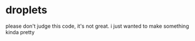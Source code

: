 droplets
========

please don't judge this code, it's not great. i just wanted to make something kinda pretty